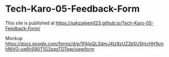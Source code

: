 # Tech-Karo-05-Feedback-Form
 This site is published at https://sahzaleem123.github.io/Tech-Karo-05-Feedback-Form/
 
 Mockup https://docs.google.com/forms/d/e/1FAIpQLSdmJ4tz9zUZ2b5U5htvHH1kmhNlVO-oe6hS90T1G3zqgTDTqw/viewform
